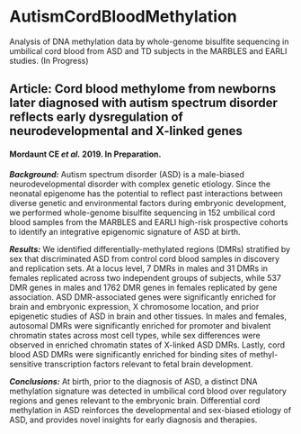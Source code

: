 # AutismCordBloodMethylation
Analysis of DNA methylation data by whole-genome bisulfite sequencing in umbilical cord blood from ASD and TD subjects in the MARBLES and EARLI studies. (In Progress)

## Article: Cord blood methylome from newborns later diagnosed with autism spectrum disorder reflects early dysregulation of neurodevelopmental and X-linked genes
#### Mordaunt CE *et al.* 2019. In Preparation.

***Background:*** Autism spectrum disorder (ASD) is a male-biased neurodevelopmental disorder with complex genetic etiology. Since the neonatal epigenome has the potential to reflect past interactions between diverse genetic and environmental factors during embryonic development, we performed whole-genome bisulfite sequencing in 152 umbilical cord blood samples from the MARBLES and EARLI high-risk prospective cohorts to identify an integrative epigenomic signature of ASD at birth. 

***Results:*** We identified differentially-methylated regions (DMRs) stratified by sex that discriminated ASD from control cord blood samples in discovery and replication sets. At a locus level, 7 DMRs in males and 31 DMRs in females replicated across two independent groups of subjects, while 537 DMR genes in males and 1762 DMR genes in females replicated by gene association. ASD DMR-associated genes were significantly enriched for brain and embryonic expression, X chromosome location, and prior epigenetic studies of ASD in brain and other tissues. In males and females, autosomal DMRs were significantly enriched for promoter and bivalent chromatin states across most cell types, while sex differences were observed in enriched chromatin states of X-linked ASD DMRs. Lastly, cord blood ASD DMRs were significantly enriched for binding sites of methyl-sensitive transcription factors relevant to fetal brain development.

***Conclusions:*** At birth, prior to the diagnosis of ASD, a distinct DNA methylation signature was detected in umbilical cord blood over regulatory regions and genes relevant to the embryonic brain. Differential cord methylation in ASD reinforces the developmental and sex-biased etiology of ASD, and provides novel insights for early diagnosis and therapies.
